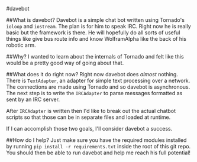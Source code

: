 #davebot

##What is davebot?
Davebot is a simple chat bot written using Tornado's `ioloop` and `iostream`. 
The plan is for him to speak IRC.
Right now he is really basic but the framework is there. He will hopefully
do all sorts of useful things like give bus route info and know WolframAlpha
like the back of his robotic arm.

##Why?
I wanted to learn about the internals of Tornado and felt like this would be
a pretty good way of going about that.

##What does it do right now?
Right now davebot does _almost_ nothing. There is `TextAdapter`, an adapter 
for simple text processing over a network. The connections are made using Tornado
and so davebot is asynchronous. The next step is to write 
the `IRCAdapter` to parse messages formatted as sent by an IRC server.

After `IRCAdapter` is written then I'd like to break out the actual
chatbot scripts so that those can be in separate files and loaded at
runtime.

If I can accomplish those two goals, I'll consider davebot a success.

##How do I help?
Just make sure you have the required modules installed by running
`pip install -r requirements.txt` inside the root of this git repo. You should
then be able to run davebot and help me reach his full potential!
